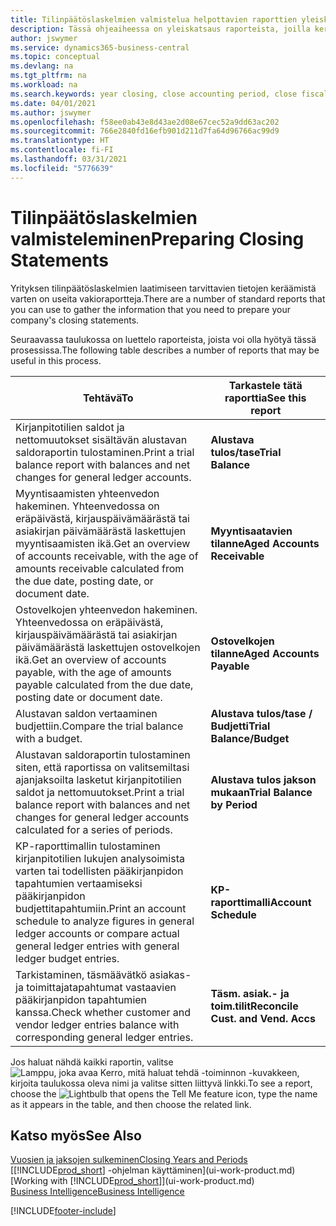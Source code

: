 ```yaml
---
title: Tilinpäätöslaskelmien valmistelua helpottavien raporttien yleiskatsaus | Microsoft Docs
description: Tässä ohjeaiheessa on yleiskatsaus raporteista, joilla kerätään tietoja yrityksen tilinpäätöslaskelmien laatimista varten tilikautta suljettaessa.
author: jswymer
ms.service: dynamics365-business-central
ms.topic: conceptual
ms.devlang: na
ms.tgt_pltfrm: na
ms.workload: na
ms.search.keywords: year closing, close accounting period, close fiscal year, aging, creditor payments, vendor payments, assets, liabilities, equity, analysis, reporting, financial report, business intelligence, BI, Power Bi, KPI
ms.date: 04/01/2021
ms.author: jswymer
ms.openlocfilehash: f58ee0ab43e8d43ae2d08e67cec52a9dd63ac202
ms.sourcegitcommit: 766e2840fd16efb901d211d7fa64d96766ac99d9
ms.translationtype: HT
ms.contentlocale: fi-FI
ms.lasthandoff: 03/31/2021
ms.locfileid: "5776639"
---
```

# <a name="preparing-closing-statements"></a><span data-ttu-id="8e2d3-103">Tilinpäätöslaskelmien valmisteleminen</span><span class="sxs-lookup"><span data-stu-id="8e2d3-103">Preparing Closing Statements</span></span>
<span data-ttu-id="8e2d3-104">Yrityksen tilinpäätöslaskelmien laatimiseen tarvittavien tietojen keräämistä varten on useita vakioraportteja.</span><span class="sxs-lookup"><span data-stu-id="8e2d3-104">There are a number of standard reports that you can use to gather the information that you need to prepare your company's closing statements.</span></span>

<span data-ttu-id="8e2d3-105">Seuraavassa taulukossa on luettelo raporteista, joista voi olla hyötyä tässä prosessissa.</span><span class="sxs-lookup"><span data-stu-id="8e2d3-105">The following table describes a number of reports that may be useful in this process.</span></span>  

| <span data-ttu-id="8e2d3-106">Tehtävä</span><span class="sxs-lookup"><span data-stu-id="8e2d3-106">To</span></span> | <span data-ttu-id="8e2d3-107">Tarkastele tätä raporttia</span><span class="sxs-lookup"><span data-stu-id="8e2d3-107">See this report</span></span> |
| --- | --- |
| <span data-ttu-id="8e2d3-108">Kirjanpitotilien saldot ja nettomuutokset sisältävän alustavan saldoraportin tulostaminen.</span><span class="sxs-lookup"><span data-stu-id="8e2d3-108">Print a trial balance report with balances and net changes for general ledger accounts.</span></span> |<span data-ttu-id="8e2d3-109">**Alustava tulos/tase**</span><span class="sxs-lookup"><span data-stu-id="8e2d3-109">**Trial Balance**</span></span> |
| <span data-ttu-id="8e2d3-110">Myyntisaamisten yhteenvedon hakeminen. Yhteenvedossa on eräpäivästä, kirjauspäivämäärästä tai asiakirjan päivämäärästä laskettujen myyntisaamisten ikä.</span><span class="sxs-lookup"><span data-stu-id="8e2d3-110">Get an overview of accounts receivable, with the age of amounts receivable calculated from the due date, posting date, or document date.</span></span> |<span data-ttu-id="8e2d3-111">**Myyntisaatavien tilanne**</span><span class="sxs-lookup"><span data-stu-id="8e2d3-111">**Aged Accounts Receivable**</span></span> |
| <span data-ttu-id="8e2d3-112">Ostovelkojen yhteenvedon hakeminen. Yhteenvedossa on eräpäivästä, kirjauspäivämäärästä tai asiakirjan päivämäärästä laskettujen ostovelkojen ikä.</span><span class="sxs-lookup"><span data-stu-id="8e2d3-112">Get an overview of accounts payable, with the age of amounts payable calculated from the due date, posting date or document date.</span></span> |<span data-ttu-id="8e2d3-113">**Ostovelkojen tilanne**</span><span class="sxs-lookup"><span data-stu-id="8e2d3-113">**Aged Accounts Payable**</span></span> |
| <span data-ttu-id="8e2d3-114">Alustavan saldon vertaaminen budjettiin.</span><span class="sxs-lookup"><span data-stu-id="8e2d3-114">Compare the trial balance with a budget.</span></span> |<span data-ttu-id="8e2d3-115">**Alustava tulos/tase / Budjetti**</span><span class="sxs-lookup"><span data-stu-id="8e2d3-115">**Trial Balance/Budget**</span></span> |
| <span data-ttu-id="8e2d3-116">Alustavan saldoraportin tulostaminen siten, että raportissa on valitsemiltasi ajanjaksoilta lasketut kirjanpitotilien saldot ja nettomuutokset.</span><span class="sxs-lookup"><span data-stu-id="8e2d3-116">Print a trial balance report with balances and net changes for general ledger accounts calculated for a series of periods.</span></span> |<span data-ttu-id="8e2d3-117">**Alustava tulos jakson mukaan**</span><span class="sxs-lookup"><span data-stu-id="8e2d3-117">**Trial Balance by Period**</span></span> |
| <span data-ttu-id="8e2d3-118">KP-raporttimallin tulostaminen kirjanpitotilien lukujen analysoimista varten tai todellisten pääkirjanpidon tapahtumien vertaamiseksi pääkirjanpidon budjettitapahtumiin.</span><span class="sxs-lookup"><span data-stu-id="8e2d3-118">Print an account schedule to analyze figures in general ledger accounts or compare actual general ledger entries with general ledger budget entries.</span></span> |<span data-ttu-id="8e2d3-119">**KP-raporttimalli**</span><span class="sxs-lookup"><span data-stu-id="8e2d3-119">**Account Schedule**</span></span> |
| <span data-ttu-id="8e2d3-120">Tarkistaminen, täsmäävätkö asiakas- ja toimittajatapahtumat vastaavien pääkirjanpidon tapahtumien kanssa.</span><span class="sxs-lookup"><span data-stu-id="8e2d3-120">Check whether customer and vendor ledger entries balance with corresponding general ledger entries.</span></span> |<span data-ttu-id="8e2d3-121">**Täsm. asiak.- ja toim.tilit**</span><span class="sxs-lookup"><span data-stu-id="8e2d3-121">**Reconcile Cust. and Vend. Accs**</span></span> |

<span data-ttu-id="8e2d3-122">Jos haluat nähdä kaikki raportin, valitse ![Lamppu, joka avaa Kerro, mitä haluat tehdä -toiminnon](media/ui-search/search_small.png "Kerro, mitä haluat tehdä") -kuvakkeen, kirjoita taulukossa oleva nimi ja valitse sitten liittyvä linkki.</span><span class="sxs-lookup"><span data-stu-id="8e2d3-122">To see a report, choose the ![Lightbulb that opens the Tell Me feature](media/ui-search/search_small.png "Tell me what you want to do") icon, type the name as it appears in the table, and then choose the related link.</span></span>

## <a name="see-also"></a><span data-ttu-id="8e2d3-123">Katso myös</span><span class="sxs-lookup"><span data-stu-id="8e2d3-123">See Also</span></span>
[<span data-ttu-id="8e2d3-124">Vuosien ja jaksojen sulkeminen</span><span class="sxs-lookup"><span data-stu-id="8e2d3-124">Closing Years and Periods</span></span>](year-close-years-periods.md)  
<span data-ttu-id="8e2d3-125">[[!INCLUDE[prod_short](includes/prod_short.md)] -ohjelman käyttäminen](ui-work-product.md)</span><span class="sxs-lookup"><span data-stu-id="8e2d3-125">[Working with [!INCLUDE[prod_short](includes/prod_short.md)]](ui-work-product.md)</span></span>  
[<span data-ttu-id="8e2d3-126">Business Intelligence</span><span class="sxs-lookup"><span data-stu-id="8e2d3-126">Business Intelligence</span></span>](bi.md)


[!INCLUDE[footer-include](includes/footer-banner.md)]